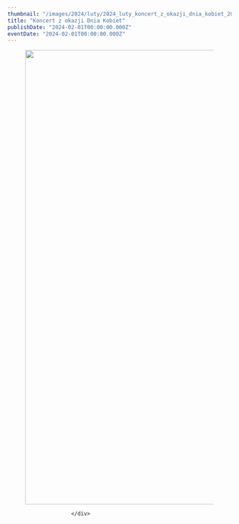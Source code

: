 ```yaml
---
thumbnail: "/images/2024/luty/2024_luty_koncert_z_okazji_dnia_kobiet_2024_02_koncert_z_okazji_dnia_kobiet_Paula-Tomek-724x1024.jpg"
title: "Koncert z okazji Dnia Kobiet"
publishDate: "2024-02-01T00:00:00.000Z"
eventDate: "2024-02-01T00:00:00.000Z"
---
```


<div class="entry-content">
							
							
<figure class="wp-block-image size-large"><a href="http://mgok-zawichost.pl/wp-content/uploads/2024/02/Paula-Tomek.jpg"><img fetchpriority="high" decoding="async" width="724" height="1024" src="/images/2024/luty/2024_luty_koncert_z_okazji_dnia_kobiet_2024_02_koncert_z_okazji_dnia_kobiet_Paula-Tomek-724x1024.jpg" alt="" class="wp-image-10315" srcset="/images/2024/luty/2024_luty_koncert_z_okazji_dnia_kobiet_2024_02_koncert_z_okazji_dnia_kobiet_Paula-Tomek-724x1024.jpg 724w, /images/2024/luty/Paula-Tomek-212x300.jpg 212w, /images/2024/luty/Paula-Tomek-768x1086.jpg 768w, /images/2024/luty/Paula-Tomek-1086x1536.jpg 1086w, /images/2024/luty/Paula-Tomek.jpg 1414w" sizes="(max-width: 724px) 100vw, 724px"></a></figure>
						
						</div>
